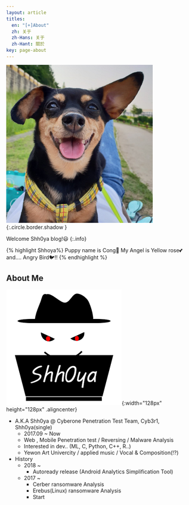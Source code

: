 ```yaml
---
layout: article
titles:
  en: "[+]About"
  zh: 关于
  zh-Hans: 关于
  zh-Hant: 關於
key: page-about
---
```


![Cong](https://raw.githubusercontent.com/Shhoya/Shhoya.github.io/master/assets/images/logo/Cong.png "Cong"){:.circle.border.shadow } 

Welcome Shh0ya blog!😃
{:.info}

{% highlight Shhoya%}
Puppy name is Cong🐶
My Angel is Yellow rose💕 and.... Angry Bird🐦!!
{% endhighlight %}



## About Me

![Shh0ya](https://raw.githubusercontent.com/Shhoya/Shhoya.github.io/master/assets/images/logo/icon-310x310.png "Shh0ya"){:width="128px" height="128px" .aligncenter}

- A.K.A Shh0ya @ Cyberone Penetration Test Team, Cyb3r1, Shh0ya(single)
  - 2017.09 ~ Now
  - Web , Mobile Penetration test / Reversing / Malware Analysis
  - Interested in dev.. (ML, C, Python, C++, R..)
  - Yewon Art Univercity / applied music / Vocal & Composition(!?)
- History
  - 2018 ~
    - Autoready release (Android Analytics Simplification Tool)
  - 2017 ~
    - Cerber ransomware Analysis
    - Erebus(Linux) ransomware Analysis
    - Start